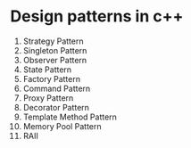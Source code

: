 # Design patterns in c++

1. Strategy Pattern
2. Singleton Pattern
3. Observer Pattern
4. State Pattern
5. Factory Pattern
6. Command Pattern
7. Proxy Pattern
8. Decorator Pattern
9. Template Method Pattern
10. Memory Pool Pattern
11. RAII
